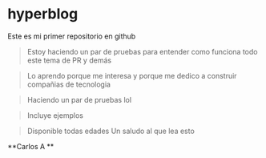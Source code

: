 # hyperblog
Este es mi primer repositorio en github 

> Estoy haciendo un par de pruebas para entender como funciona todo este tema de PR y demás

> Lo aprendo porque me interesa y porque me dedico a construir compañias  de tecnologia 

> Haciendo un par de pruebas lol

> Incluye ejemplos 

> Disponible todas edades
Un saludo al que lea esto 

**Carlos A **